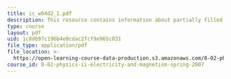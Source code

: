 ```yaml
---
title: ic_w04d2_1.pdf
description: This resource contains information about partially filled capacitor.
type: course
layout: pdf
uid: 1c8db97c196b4e0cdac2fcf9e965c031
file_type: application/pdf
file_location: >-
  https://open-learning-course-data-production.s3.amazonaws.com/8-02-physics-ii-electricity-and-magnetism-spring-2007/1c8db97c196b4e0cdac2fcf9e965c031_ic_w04d2_1.pdf
course_id: 8-02-physics-ii-electricity-and-magnetism-spring-2007
---
```

